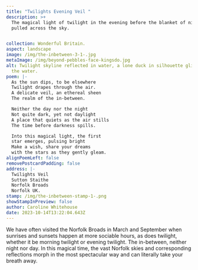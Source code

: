 ```yaml
---
title: "Twilights Evening Veil "
description: >+
  The magical light of twilight in the evening before the blanket of night is
  pulled across the sky.


collection: Wonderful Britain.
aspect: landscape
image: /img/the-inbetween-3-1-.jpg
metaImage: /img/beyond-pebbles-face-kingsdo.jpg
alt: Twilight skyline reflected in water, a lone duck in silhouette glides over
  the water.
poem: |-
  As the sun dips, to be elsewhere
  Twilight drapes through the air.
  A delicate veil, an ethereal sheen
  The realm of the in-between.

  Neither the day nor the night
  Not quite dark, yet not daylight
  A place that quiets as the air stills
  The time before darkness spills.

  Into this magical light, the first
  star emerges, pulsing bright
  Make a wish, share your dreams
  with the stars as they gently gleam.
alignPoemLeft: false
removePostcardPadding: false
address: |-
  Twilights Veil
  Sutton Staithe
  Norfolk Broads
  Norfolk UK.
stamp: /img/the-inbetween-stamp-1-.png
showStampInPreview: false
author: Caroline Whitehouse
date: 2023-10-14T13:22:04.643Z
---
```

We have often visited the Norfolk Broads in March and September when sunrises and sunsets happen at more sociable hours, as does twilight, whether it be morning twilight or evening twilight. The in-between, neither night nor day. In this magical time, the vast Norfolk skies and corresponding reflections morph in the most spectacular way and can literally take your breath away.